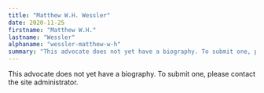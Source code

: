 ```yaml
---
title: "Matthew W.H. Wessler"
date: 2020-11-25
firstname: "Matthew W.H."
lastname: "Wessler"
alphaname: "wessler-matthew-w-h"
summary: "This advocate does not yet have a biography. To submit one, please contact the site administrator."
---
```

This advocate does not yet have a biography. To submit one, please contact the site administrator.

